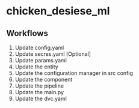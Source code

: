 # chicken_desiese_ml
 
## Workflows
1. Update config.yaml
2. Update secres.yaml [Optional]
3. Update params.yaml
4. Update the entity
5. Update the configuration manager in src config
6. Update the component
7. Update the pipeline
8. Update the main.py
9. Update the dvc.yaml